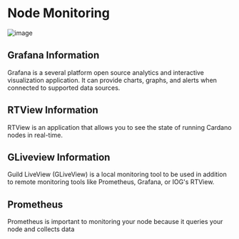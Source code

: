 # Node Monitoring

![image](https://user-images.githubusercontent.com/73615683/134784880-c3fe9577-06aa-48a1-bf4f-332f59679287.png)

## Grafana Information

Grafana is a several platform open source analytics and interactive visualization application. It can provide charts, graphs, and alerts when connected to supported data sources.

## RTView Information

RTView is an application that allows you to see the state of running Cardano nodes in real-time.

## GLiveview Information

Guild LiveView \(GLiveView\) is a local monitoring tool to be used in addition to remote monitoring tools like Prometheus, Grafana, or IOG's RTView.

## Prometheus

Prometheus is important to monitoring your node because it queries your node and collects data

